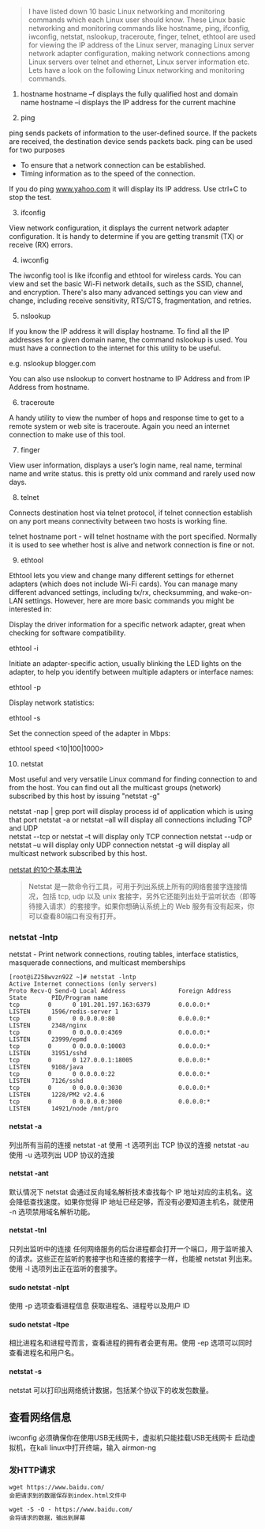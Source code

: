 > I have listed down 10 basic Linux networking and monitoring commands which each Linux user should know. These Linux basic networking and monitoring commands like hostname, ping, ifconfig, iwconfig, netstat, nslookup, traceroute, finger, telnet, ethtool are used for viewing the IP address of the Linux server, managing Linux server network adapter configuration, making network connections among Linux servers over telnet and ethernet, Linux server information etc. Lets have a look on the following Linux networking and monitoring commands.

1. hostname
hostname –f displays the fully qualified host and domain name
hostname –i displays the IP address for the current machine

2. ping

ping sends packets of information to the user-defined source. If the packets are received, the destination device sends packets back. ping can be used for two purposes

* To ensure that a network connection can be established.
* Timing information as to the speed of the connection.

If you do ping www.yahoo.com it will display its IP address. Use ctrl+C to stop the test. 

3. ifconfig

View network configuration, it displays the current network adapter configuration. It is handy to determine if you are getting transmit (TX) or receive (RX) errors.

4. iwconfig

The iwconfig tool is like ifconfig and ethtool for wireless cards. You can view and set the basic Wi-Fi network details, such as the SSID, channel, and encryption. There's also many advanced settings you can view and change, including receive sensitivity, RTS/CTS, fragmentation, and retries.

5. nslookup

If you know the IP address it will display hostname. To find all the IP addresses for a given domain name, the command nslookup is used. You must have a connection to the internet for this utility to be useful.

e.g. nslookup blogger.com

You can also use nslookup to convert hostname to IP Address and from IP Address from hostname.

6. traceroute

A handy utility to view the number of hops and response time to get to a remote system or web site is traceroute. Again you need an internet connection to make use of this tool.

7. finger

View user information, displays a user’s login name, real name, terminal name and write status. this is pretty old unix command and rarely used now days.

8. telnet

Connects destination host via telnet protocol, if telnet connection establish on any port means connectivity between two hosts is working fine.

telnet hostname port - will telnet hostname with the port specified. Normally it is used to see whether host is alive and network connection is fine or not.

9. ethtool

Ethtool lets you view and change many different settings for ethernet adapters (which does not include Wi-Fi cards). You can manage many different advanced settings, including tx/rx, checksumming, and wake-on-LAN settings. However, here are more basic commands you might be interested in:

Display the driver information for a specific network adapter, great when checking for software compatibility.

ethtool -i

Initiate an adapter-specific action, usually blinking the LED lights on the adapter, to help you identify between multiple adapters or interface names:

ethtool -p

Display network statistics:

ethtool -s

Set the connection speed of the adapter in Mbps:

ethtool speed <10|100|1000>

10. netstat

Most useful and very versatile Linux command for finding connection to and from the host. You can find out all the multicast groups (network) subscribed by this host by issuing "netstat -g"

netstat -nap | grep port will display process id of application which is using that port
netstat -a  or netstat –all will display all connections including TCP  and UDP  
netstat --tcp  or netstat –t will display only TCP  connection
netstat --udp or netstat –u will display only UDP  connection
netstat -g will display all multicast network subscribed by this host.

[netstat 的10个基本用法](https://linux.cn/article-2434-1.html)
> Netstat 是一款命令行工具，可用于列出系统上所有的网络套接字连接情况，包括 tcp, udp 以及 unix 套接字，另外它还能列出处于监听状态（即等待接入请求）的套接字。如果你想确认系统上的 Web 服务有没有起来，你可以查看80端口有没有打开。
### netstat -lntp
netstat - Print network connections, routing tables, interface statistics, masquerade connections, and multicast memberships
```
[root@iZ258wvzn92Z ~]# netstat -lntp
Active Internet connections (only servers)
Proto Recv-Q Send-Q Local Address               Foreign Address             State       PID/Program name
tcp        0      0 101.201.197.163:6379        0.0.0.0:*                   LISTEN      1596/redis-server 1
tcp        0      0 0.0.0.0:80                  0.0.0.0:*                   LISTEN      2348/nginx
tcp        0      0 0.0.0.0:4369                0.0.0.0:*                   LISTEN      23999/epmd
tcp        0      0 0.0.0.0:10003               0.0.0.0:*                   LISTEN      31951/sshd
tcp        0      0 127.0.0.1:18005             0.0.0.0:*                   LISTEN      9108/java
tcp        0      0 0.0.0.0:22                  0.0.0.0:*                   LISTEN      7126/sshd
tcp        0      0 0.0.0.0:3030                0.0.0.0:*                   LISTEN      1228/PM2 v2.4.6
tcp        0      0 0.0.0.0:3000                0.0.0.0:*                   LISTEN      14921/node /mnt/pro
```
#### netstat -a 
列出所有当前的连接
netstat -at 使用 -t 选项列出 TCP 协议的连接
netstat -au 使用 -u 选项列出 UDP 协议的连接
#### netstat -ant
默认情况下 netstat 会通过反向域名解析技术查找每个 IP 地址对应的主机名。这会降低查找速度。如果你觉得 IP 地址已经足够，而没有必要知道主机名，就使用 -n 选项禁用域名解析功能。
#### netstat -tnl 
只列出监听中的连接
任何网络服务的后台进程都会打开一个端口，用于监听接入的请求。这些正在监听的套接字也和连接的套接字一样，也能被 netstat 列出来。使用 -l 选项列出正在监听的套接字。
#### sudo netstat -nlpt
使用 -p 选项查看进程信息
获取进程名、进程号以及用户 ID
#### sudo netstat -ltpe
相比进程名和进程号而言，查看进程的拥有者会更有用。使用 -ep 选项可以同时查看进程名和用户名。
#### netstat -s
netstat 可以打印出网络统计数据，包括某个协议下的收发包数量。


## 查看网络信息
iwconfig
必须确保你在使用USB无线网卡，虚拟机只能挂载USB无线网卡
启动虚拟机，在kali linux中打开终端，输入
airmon-ng
### 发HTTP请求
```
wget https://www.baidu.com/
会把请求到的数据保存到index.html文件中

wget -S -O - https://www.baidu.com/
会将请求的数据，输出到屏幕
```


